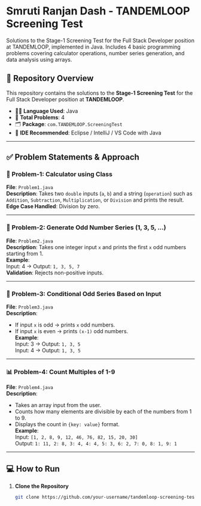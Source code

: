 # Smruti Ranjan Dash - TANDEMLOOP Screening Test
Solutions to the Stage-1 Screening Test for the Full Stack Developer position at TANDEMLOOP, implemented in Java. Includes 4 basic programming problems covering calculator operations, number series generation, and data analysis using arrays.

## 📌 Repository Overview
This repository contains the solutions to the **Stage-1 Screening Test** for the Full Stack Developer position at **TANDEMLOOP**.

- 👨‍💻 **Language Used**: Java
- 🧩 **Total Problems**: 4
- 🗂️ **Package**: `com.TANDEMLOOP.ScreeningTest`
- 🧠 **IDE Recommended**: Eclipse / IntelliJ / VS Code with Java

---

## ✅ Problem Statements & Approach

### 🧮 Problem-1: Calculator using Class

**File**: `Problem1.java`  
**Description**: Takes two `double` inputs (`a`, `b`) and a string (`operation`) such as `Addition`, `Subtraction`, `Multiplication`, or `Division` and prints the result.  
**Edge Case Handled**: Division by zero.

---

### 🔢 Problem-2: Generate Odd Number Series (1, 3, 5, ...)

**File**: `Problem2.java`  
**Description**: Takes one integer input `x` and prints the first `x` odd numbers starting from 1.  
**Example**:  
Input: 4 → Output: `1, 3, 5, 7`  
**Validation**: Rejects non-positive inputs.

---

### 🔁 Problem-3: Conditional Odd Series Based on Input

**File**: `Problem3.java`  
**Description**: 
- If input `x` is odd → prints `x` odd numbers.  
- If input `x` is even → prints `(x-1)` odd numbers.  
**Example**:  
Input: 3 → Output: `1, 3, 5`  
Input: 4 → Output: `1, 3, 5`

---

### 📊 Problem-4: Count Multiples of 1-9

**File**: `Problem4.java`  
**Description**: 
- Takes an array input from the user.
- Counts how many elements are divisible by each of the numbers from 1 to 9.
- Displays the count in `{key: value}` format.  
**Example**:  
Input: `[1, 2, 8, 9, 12, 46, 76, 82, 15, 20, 30]`  
Output: `1: 11, 2: 8, 3: 4, 4: 4, 5: 3, 6: 2, 7: 0, 8: 1, 9: 1`

---

## 💻 How to Run

1. **Clone the Repository**
   ```bash
   git clone https://github.com/your-username/tandemloop-screening-test.git
